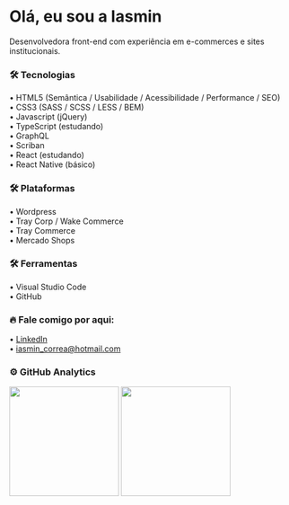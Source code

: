 <h1 align="left">Olá, eu sou a Iasmin</h1>

Desenvolvedora front-end com experiência em e-commerces e sites institucionais.

<h3 align="left">🛠 <b>Tecnologias</b></h3>
• HTML5 (Semântica / Usabilidade / Acessibilidade / Performance / SEO)<br>
• CSS3 (SASS / SCSS / LESS / BEM)<br>
• Javascript (jQuery)<br>
• TypeScript (estudando)<br>
• GraphQL<br>
• Scriban<br>
• React (estudando)<br>
• React Native (básico)

<h3 align="left">🛠 <b>Plataformas</b></h3>
• Wordpress<br>
• Tray Corp / Wake Commerce<br>
• Tray Commerce<br>
• Mercado Shops

<h3 align="left">🛠 <b>Ferramentas</b></h3>
• Visual Studio Code<br>
• GitHub

<h3 align="left">🔥 <b>Fale comigo por aqui:</b></h3>
• <a href="https://linkedin.com/in/iasmin-corrêa-rebelo/" target="_blank">LinkedIn</a><br>
• <a href="mailto:iasmin_correa@hotmail.com" target="_blank">iasmin_correa@hotmail.com</a>

<h3 align="left">⚙️ <b>GitHub Analytics</b></h3>
<div align="left">
<img height="195px" src="https://github-readme-stats.vercel.app/api?username=iasmincorrea&show_icons=true&theme=dark&include_all_commits=true&count_private=true"/>
<img height="195px" src="https://github-readme-stats.vercel.app/api/top-langs/?username=iasmincorrea&layout=compact&langs_count=7&theme=dark"/>
</div>
